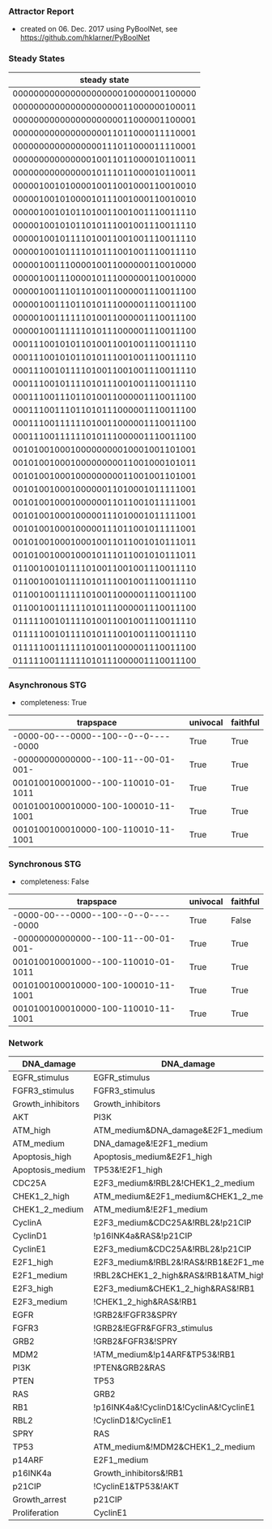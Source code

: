 

### Attractor Report
 * created on 06. Dec. 2017 using PyBoolNet, see https://github.com/hklarner/PyBoolNet

### Steady States
| steady state                        |
| ----------------------------------- | 
| 00000000000000000000010000001100000 |
| 00000000000000000000011000000100011 |
| 00000000000000000000011000001100001 |
| 00000000000000000011011000011110001 |
| 00000000000000000111011000011110001 |
| 00000000000000010011011000010110011 |
| 00000000000000010111011000010110011 |
| 00000100101000010011001000110010010 |
| 00000100101000010111001000110010010 |
| 00000100101011010011001001110011110 |
| 00000100101011010111001001110011110 |
| 00000100101111010011001001110011110 |
| 00000100101111010111001001110011110 |
| 00000100111000010011000000110010000 |
| 00000100111000010111000000110010000 |
| 00000100111011010011000001110011100 |
| 00000100111011010111000001110011100 |
| 00000100111111010011000001110011100 |
| 00000100111111010111000001110011100 |
| 00011100101011010011001001110011110 |
| 00011100101011010111001001110011110 |
| 00011100101111010011001001110011110 |
| 00011100101111010111001001110011110 |
| 00011100111011010011000001110011100 |
| 00011100111011010111000001110011100 |
| 00011100111111010011000001110011100 |
| 00011100111111010111000001110011100 |
| 00101001000100000000010001001101001 |
| 00101001000100000000011001000101011 |
| 00101001000100000000011001001101001 |
| 00101001000100000011010001011111001 |
| 00101001000100000011011001011111001 |
| 00101001000100000111010001011111001 |
| 00101001000100000111011001011111001 |
| 00101001000100010011011001010111011 |
| 00101001000100010111011001010111011 |
| 01100100101111010011001001110011110 |
| 01100100101111010111001001110011110 |
| 01100100111111010011000001110011100 |
| 01100100111111010111000001110011100 |
| 01111100101111010011001001110011110 |
| 01111100101111010111001001110011110 |
| 01111100111111010011000001110011100 |
| 01111100111111010111000001110011100 |

### Asynchronous STG
 * completeness: True

| trapspace                           | univocal  | faithful  |
| ----------------------------------- | --------- | --------- |
| -0000-00---0000--100--0--0-----0000 | True      | True      |
| -00000000000000--100-11--00-01-001- | True      | True      |
| 001010010001000--100-110010-01-1011 | True      | True      |
| 0010100100010000-100-100010-11-1001 | True      | True      |
| 0010100100010000-100-110010-11-1001 | True      | True      |

### Synchronous STG
 * completeness: False

| trapspace                           | univocal  | faithful  |
| ----------------------------------- | --------- | --------- |
| -0000-00---0000--100--0--0-----0000 | True      | False     |
| -00000000000000--100-11--00-01-001- | True      | True      |
| 001010010001000--100-110010-01-1011 | True      | True      |
| 0010100100010000-100-100010-11-1001 | True      | True      |
| 0010100100010000-100-110010-11-1001 | True      | True      |

### Network
| DNA_damage        | DNA_damage                                                                                                                                                                                                                  |
| ----------------- | --------------------------------------------------------------------------------------------------------------------------------------------------------------------------------------------------------------------------- |
| EGFR_stimulus     | EGFR_stimulus                                                                                                                                                                                                               |
| FGFR3_stimulus    | FGFR3_stimulus                                                                                                                                                                                                              |
| Growth_inhibitors | Growth_inhibitors                                                                                                                                                                                                           |
| AKT               | PI3K                                                                                                                                                                                                                        |
| ATM_high          | ATM_medium&DNA_damage&E2F1_medium                                                                                                                                                                                           |
| ATM_medium        | DNA_damage&!E2F1_medium | ATM_high                                                                                                                                                                                          |
| Apoptosis_high    | Apoptosis_medium&E2F1_high                                                                                                                                                                                                  |
| Apoptosis_medium  | TP53&!E2F1_high | Apoptosis_high                                                                                                                                                                                            |
| CDC25A            | E2F3_medium&!RBL2&!CHEK1_2_medium | E2F1_medium&!RBL2&!CHEK1_2_medium                                                                                                                                                       |
| CHEK1_2_high      | ATM_medium&E2F1_medium&CHEK1_2_medium                                                                                                                                                                                       |
| CHEK1_2_medium    | ATM_medium&!E2F1_medium | CHEK1_2_high                                                                                                                                                                                      |
| CyclinA           | E2F3_medium&CDC25A&!RBL2&!p21CIP | CDC25A&!p21CIP&!RBL2&E2F1_medium                                                                                                                                                         |
| CyclinD1          | !p16INK4a&RAS&!p21CIP | !p16INK4a&!p21CIP&AKT                                                                                                                                                                               |
| CyclinE1          | E2F3_medium&CDC25A&!RBL2&!p21CIP | CDC25A&!p21CIP&!RBL2&E2F1_medium                                                                                                                                                         |
| E2F1_high         | E2F3_medium&!RBL2&!RAS&!RB1&E2F1_medium | !RBL2&!CHEK1_2_high&RAS&!RB1&E2F1_medium | E2F3_medium&!CHEK1_2_high&!RBL2&!RB1&E2F1_medium | E2F1_medium&!RBL2&RAS&!RB1&!ATM_high | E2F3_medium&E2F1_medium&!RBL2&!RB1&!ATM_high |
| E2F1_medium       | !RBL2&CHEK1_2_high&RAS&!RB1&ATM_high | !RBL2&CHEK1_2_high&!RB1&E2F3_high&ATM_high | E2F1_high                                                                                                                               |
| E2F3_high         | E2F3_medium&CHEK1_2_high&RAS&!RB1                                                                                                                                                                                           |
| E2F3_medium       | !CHEK1_2_high&RAS&!RB1 | E2F3_high                                                                                                                                                                                          |
| EGFR              | !GRB2&!FGFR3&SPRY | !GRB2&!FGFR3&EGFR_stimulus                                                                                                                                                                              |
| FGFR3             | !GRB2&!EGFR&FGFR3_stimulus                                                                                                                                                                                                  |
| GRB2              | !GRB2&FGFR3&!SPRY | EGFR                                                                                                                                                                                                    |
| MDM2              | !ATM_medium&!p14ARF&TP53&!RB1 | !ATM_medium&!p14ARF&!RB1&AKT                                                                                                                                                                |
| PI3K              | !PTEN&GRB2&RAS                                                                                                                                                                                                              |
| PTEN              | TP53                                                                                                                                                                                                                        |
| RAS               | GRB2 | FGFR3 | EGFR                                                                                                                                                                                                         |
| RB1               | !p16INK4a&!CyclinD1&!CyclinA&!CyclinE1                                                                                                                                                                                      |
| RBL2              | !CyclinD1&!CyclinE1                                                                                                                                                                                                         |
| SPRY              | RAS                                                                                                                                                                                                                         |
| TP53              | ATM_medium&!MDM2&CHEK1_2_medium | !MDM2&E2F1_high                                                                                                                                                                           |
| p14ARF            | E2F1_medium                                                                                                                                                                                                                 |
| p16INK4a          | Growth_inhibitors&!RB1                                                                                                                                                                                                      |
| p21CIP            | !CyclinE1&TP53&!AKT | !CyclinE1&Growth_inhibitors&!AKT                                                                                                                                                                      |
| Growth_arrest     | p21CIP | RBL2 | RB1                                                                                                                                                                                                         |
| Proliferation     | CyclinE1 | CyclinA                                                                                                                                                                                                          |

